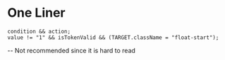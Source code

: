 # One Liner

```
condition && action;
value != "1" && isTokenValid && (TARGET.className = "float-start");
```

-- Not recommended since it is hard to read
